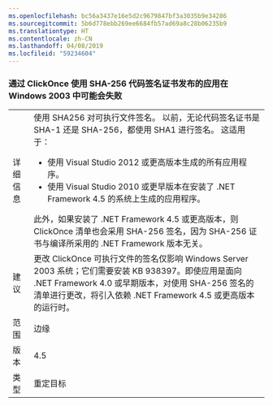 ```yaml
---
ms.openlocfilehash: bc56a3437e16e5d2c9679847bf3a3035b9e34286
ms.sourcegitcommit: 5b6d778ebb269ee6684fb57ad69a8c28b06235b9
ms.translationtype: HT
ms.contentlocale: zh-CN
ms.lasthandoff: 04/08/2019
ms.locfileid: "59234604"
---
```

### <a name="apps-published-with-clickonce-that-use-a-sha-256-code-signing-certificate-may-fail-on-windows-2003"></a>通过 ClickOnce 使用 SHA-256 代码签名证书发布的应用在 Windows 2003 中可能会失败

|   |   |
|---|---|
|详细信息|使用 SHA256 对可执行文件签名。 以前，无论代码签名证书是 SHA-1 还是 SHA-256，都使用 SHA1 进行签名。 这适用于：<ul><li>使用 Visual Studio 2012 或更高版本生成的所有应用程序。</li><li>使用 Visual Studio 2010 或更早版本在安装了 .NET Framework 4.5 的系统上生成的应用程序。</li></ul>此外，如果安装了 .NET Framework 4.5 或更高版本，则 ClickOnce 清单也会采用 SHA-256 签名，因为 SHA-256 证书与编译所采用的 .NET Framework 版本无关。|
|建议|更改 ClickOnce 可执行文件的签名仅影响 Windows Server 2003 系统；它们需要安装 KB 938397。即使应用是面向 .NET Framework 4.0 或早期版本，对使用 SHA-256 签名的清单进行更改，将引入依赖 .NET Framework 4.5 或更高版本的运行时。|
|范围|边缘|
|版本|4.5|
|类型|重定目标|
